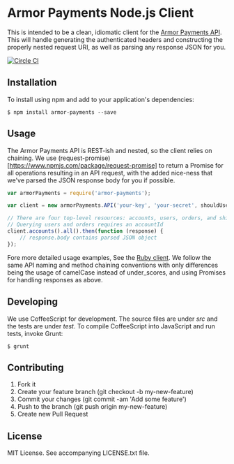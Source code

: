 # Armor Payments Node.js Client

This is intended to be a clean, idiomatic client for the [Armor Payments API](http://armorpayments.com/api/index.html). 
This will handle generating the authenticated headers and constructing the properly nested request URI, as well as parsing any response JSON for you.

[![Circle CI](https://circleci.com/gh/globality-corp/armor-payments-nodejs/tree/develop.svg?style=svg)](https://circleci.com/gh/globality-corp/armor-payments-nodejs/tree/develop)


## Installation

To install using npm and add to your application's dependencies:

    $ npm install armor-payments --save

## Usage

The Armor Payments API is REST-ish and nested, so the client relies on chaining. We use (request-promise)[https://www.npmjs.com/package/request-promise] to return a Promise for all operations resulting in an API request, with the added nice-ness that we've parsed the JSON response body for you if possible.


```javascript
var armorPayments = require('armor-payments');

var client = new armorPayments.API('your-key', 'your-secret', shouldUseSandbox);

// There are four top-level resources: accounts, users, orders, and shipmentcarriers
// Querying users and orders requires an accountId
client.accounts().all().then(function (response) {
    // response.body contains parsed JSON object
});
```

Fore more detailed usage examples, See the [Ruby client](https://github.com/Armor-Payments/armor_payments_ruby). We follow the same API naming and method chaining conventions with only differences being the usage of camelCase instead of under_scores, and using Promises for handling responses as above.


## Developing

We use CoffeeScript for development. The source files are under *src* and the tests are under *test*. To compile CoffeeScript into JavaScript and run tests, invoke Grunt:

    $ grunt


## Contributing

1. Fork it
2. Create your feature branch (git checkout -b my-new-feature)
3. Commit your changes (git commit -am 'Add some feature')
4. Push to the branch (git push origin my-new-feature)
5. Create new Pull Request


## License

MIT License. See accompanying LICENSE.txt file.
